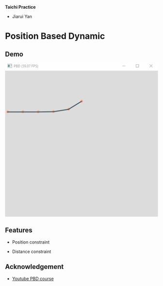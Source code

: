 **Taichi Practice**

* Jiarui Yan

# Position Based Dynamic

## Demo

![gif](./results/PBD.gif)

## Features

* Position constraint

* Distance constraint

## Acknowledgement
* [Youtube PBD course](https://youtu.be/b2An7OJJ-j0)
